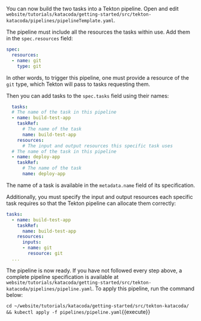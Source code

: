 You can now build the two tasks into a Tekton pipeline. Open and edit
`website/tutorials/katacoda/getting-started/src/tekton-katacoda/pipelines/pipelineTemplate.yaml`.

The pipeline must include all the resources the tasks within
use. Add them in the `spec.resources` field:

```yaml
spec:
  resources:
  - name: git
    type: git
```

In other words, to trigger this pipeline, one must provide a resource of
the `git` type, which Tekton will pass to tasks requesting them.

Then you can add tasks to the `spec.tasks` field using their names:

```yaml
  tasks:
  # The name of the task in this pipeline
  - name: build-test-app
    taskRef:
      # The name of the task
      name: build-test-app
    resources:
      # The input and output resources this specific task uses
  # The name of the task in this pipeline
  - name: deploy-app
    taskRef:
      # The name of the task
      name: deploy-app
```

The name of a task is available in the `metadata.name` field of its
specification.

Additionally, you must specify the input and output resources each specific
task requires so that the Tekton pipeline can allocate them correctly:

```yaml
tasks:
  - name: build-test-app
    taskRef:
      name: build-test-app
    resources:
      inputs:
      - name: git
        resource: git
  ...
```

The pipeline is now ready. If you have not followed every step above, a
complete pipeline specification is available at
`website/tutorials/katacoda/getting-started/src/tekton-katacoda/pipelines/pipeline.yaml`.
To apply this pipeline, run the command below:

`cd ~/website/tutorials/katacoda/getting-started/src/tekton-katacoda/ && kubectl apply -f pipelines/pipeline.yaml`{{execute}}
